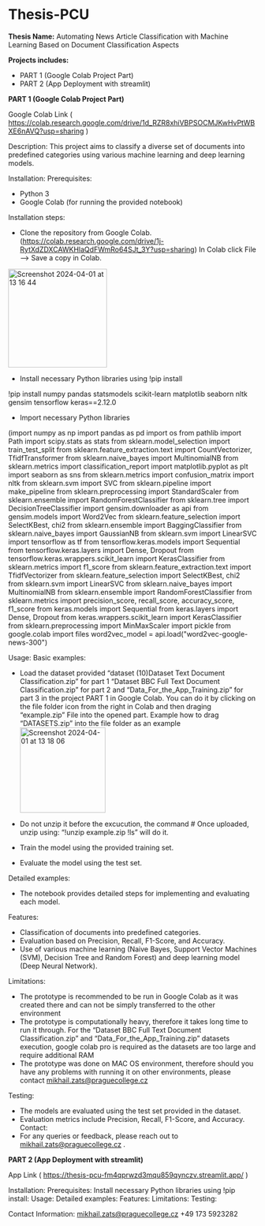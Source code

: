 # Thesis-PCU
**Thesis Name:**
Automating News Article Classification with Machine Learning Based on Document Classification Aspects

**Projects includes:**
* PART 1 (Google Colab Project Part)
* PART 2 (App Deployment with streamlit)

  
**PART 1 (Google Colab Project Part)**

Google Colab Link ( https://colab.research.google.com/drive/1d_RZR8xhiVBPSOCMJKwHvPtWBXE6nAVQ?usp=sharing )

Description:
This project aims to classify a diverse set of documents into predefined categories using various machine learning and deep learning models.


Installation:
Prerequisites:
* Python 3
* Google Colab (for running the provided notebook)

Installation steps:
* Clone the repository from Google Colab. (https://colab.research.google.com/drive/1j-RytXdZDXCAWKHlaQdFWmRo64SJt_3Y?usp=sharing) In Colab click File --> Save a copy in Colab.
<img width="200" alt="Screenshot 2024-04-01 at 13 16 44" src="https://github.com/Michaelzats/Thesis-PCU/assets/92814061/cfd2e93c-2450-47cb-bdb9-d62b3f967a02">

* Install necessary Python libraries using !pip install
  
!pip install numpy pandas statsmodels scikit-learn matplotlib seaborn nltk gensim tensorflow keras==2.12.0

* Import necessary Python libraries

(import numpy as np
import pandas as pd
import os
from pathlib import Path
import scipy.stats as stats
from sklearn.model_selection import train_test_split
from sklearn.feature_extraction.text import CountVectorizer, TfidfTransformer
from sklearn.naive_bayes import MultinomialNB
from sklearn.metrics import classification_report
import matplotlib.pyplot as plt
import seaborn as sns
from sklearn.metrics import confusion_matrix
import nltk
from sklearn.svm import SVC
from sklearn.pipeline import make_pipeline
from sklearn.preprocessing import StandardScaler
from sklearn.ensemble import RandomForestClassifier
from sklearn.tree import DecisionTreeClassifier
import gensim.downloader as api
from gensim.models import Word2Vec
from sklearn.feature_selection import SelectKBest, chi2
from sklearn.ensemble import BaggingClassifier
from sklearn.naive_bayes import GaussianNB
from sklearn.svm import LinearSVC
import tensorflow as tf
from tensorflow.keras.models import Sequential
from tensorflow.keras.layers import Dense, Dropout
from tensorflow.keras.wrappers.scikit_learn import KerasClassifier
from sklearn.metrics import f1_score
from sklearn.feature_extraction.text import TfidfVectorizer
from sklearn.feature_selection import SelectKBest, chi2
from sklearn.svm import LinearSVC
from sklearn.naive_bayes import MultinomialNB
from sklearn.ensemble import RandomForestClassifier
from sklearn.metrics import precision_score, recall_score, accuracy_score, f1_score
from keras.models import Sequential
from keras.layers import Dense, Dropout
from keras.wrappers.scikit_learn import KerasClassifier
from sklearn.preprocessing import MinMaxScaler
import pickle
from google.colab import files
word2vec_model = api.load("word2vec-google-news-300")

Usage:
Basic examples:
* Load the dataset provided “dataset (10)Dataset Text Document Classification.zip” for part 1 “Dataset BBC Full Text Document Classification.zip” for part 2 and “Data_For_the_App_Training.zip” for part 3 in the project PART 1 in Google Colab. You can do it by clicking on the file folder icon from the right in Colab and then draging “example.zip” File into the opened part.  Example how to drag “DATASETS.zip” into the file folder as an example <img width="173" alt="Screenshot 2024-04-01 at 13 18 06" src="https://github.com/Michaelzats/Thesis-PCU/assets/92814061/e0d7a980-f8c6-4f56-867d-c102ae981ab4">



* Do not unzip it before the excucution, the command # Once uploaded, unzip using: “!unzip example.zip !ls” will do it.
* Train the model using the provided training set.
* Evaluate the model using the test set.

Detailed examples:
* The notebook provides detailed steps for implementing and evaluating each model.

Features:
* Classification of documents into predefined categories.
* Evaluation based on Precision, Recall, F1-Score, and Accuracy.
* Use of various machine learning (Naive Bayes, Support Vector Machines (SVM), Decision Tree and Random Forest) and deep learning model (Deep Neural Network).

Limitations:
* The prototype is recommended to be run in Google Colab as it was created there and can not be simply transferred to the other environment 
* The prototype is computationally heavy, therefore it takes long time to run it through. For the “Dataset BBC Full Text Document Classification.zip” and “Data_For_the_App_Training.zip” datasets execution, google colab pro is required as the datasets are too large and require additional RAM
* The prototype was done on MAC OS environment, therefore should you have any problems with running it on other environments, please contact mikhail.zats@praguecollege.cz

Testing:
* The models are evaluated using the test set provided in the dataset.
* Evaluation metrics include Precision, Recall, F1-Score, and Accuracy.
Contact:
* For any queries or feedback, please reach out to mikhail.zats@praguecollege.cz . 


**PART 2 (App Deployment with streamlit)**

App Link ( https://thesis-pcu-fm4qprwzd3mqu859qynczv.streamlit.app/ )

Installation:
Prerequisites:
Install necessary Python libraries using !pip install:
Usage:
Detailed examples:
Features:
Limitations:
Testing:


Contact Information: 
mikhail.zats@praguecollege.cz
‭+49 173 5923282‬
